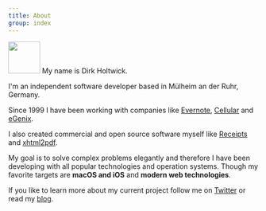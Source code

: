 ```yaml
---
title: About
group: index
---
```


<img src="../img/dirk_400x400.jpg" height="64" class="about-pic"> My name is Dirk Holtwick.
 
I'm an independent software developer based in Mülheim an der Ruhr, Germany.

Since 1999 I have been working with companies like [Evernote](https://evernote.com), [Cellular](https://www.cellular.de) and [eGenix](https://www.egenix.com). 

I also created commercial and open source software myself like [Receipts](https://www.receipts-app.com) and [xhtml2pdf](https://github.com/xhtml2pdf/xhtml2pdf).

My goal is to solve complex problems elegantly and therefore I have been developing with all popular technologies and operation systems. Though my favorite targets are **macOS and iOS** and **modern web technologies**.

If you like to learn more about my current project follow me on [Twitter](https://github.com/holtwick) or read my [blog](blog/).
